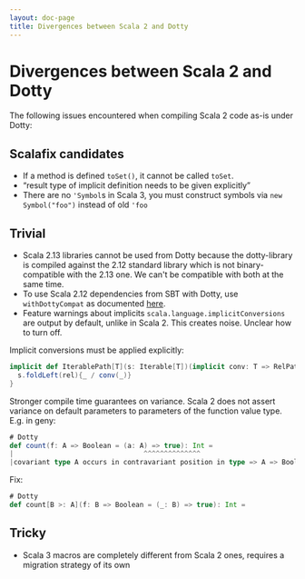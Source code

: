 ```yaml
---
layout: doc-page
title: Divergences between Scala 2 and Dotty
---
```


# Divergences between Scala 2 and Dotty
The following issues encountered when compiling Scala 2 code as-is under Dotty:

## Scalafix candidates
- If a method is defined `toSet()`, it cannot be called `toSet`.
- “result type of implicit definition needs to be given explicitly”
- There are no `'Symbol`s in Scala 3, you must construct symbols via `new Symbol("foo")` instead of old `'foo`

## Trivial
- Scala 2.13 libraries cannot be used from Dotty because the dotty-library is compiled against the 2.12 standard library which is not binary-compatible with the 2.13 one. We can't be compatible with both at the same time.
- To use Scala 2.12 dependencies from SBT with Dotty, use `withDottyCompat` as documented [here](https://github.com/lampepfl/dotty-example-project#getting-your-project-to-compile-with-dotty).
- Feature warnings about implicits `scala.language.implicitConversions` are output by default, unlike in Scala 2. This creates noise. Unclear how to turn off.

Implicit conversions must be applied explicitly:

```scala
implicit def IterablePath[T](s: Iterable[T])(implicit conv: T => RelPath): RelPath = {
  s.foldLeft(rel){_ / conv(_)}
}
```

Stronger compile time guarantees on variance.  Scala 2 does not assert variance on default parameters to parameters of the function value type.  E.g. in geny:

```scala
# Dotty
def count(f: A => Boolean = (a: A) => true): Int =
|                                ^^^^^^^^^^^^^^
|covariant type A occurs in contravariant position in type => A => Boolean of method count$default$1
```

Fix:
```scala
# Dotty
def count[B >: A](f: B => Boolean = (_: B) => true): Int =
```

## Tricky
- Scala 3 macros are completely different from Scala 2 ones, requires a migration strategy of its own
